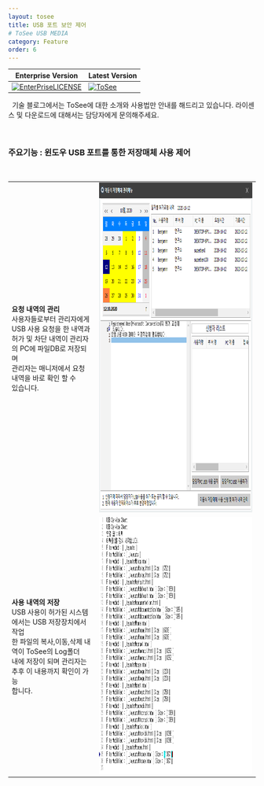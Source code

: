 ```yaml
---
layout: tosee
title: USB 포트 보안 제어
# ToSee USB MEDIA
category: Feature
order: 6
---
```

Enterprise Version | Latest Version 
------- | -------
 [![EnterPriseLICENSE](https://img.shields.io/badge/Enterprise_Version_license-Limited_time_license-blue.svg)](http://tosee.isecurekr.com/) | [![ToSee](https://img.shields.io/badge/ToSee-v2.4.0-orange)](http://tosee.isecurekr.com/)  


&nbsp;
기술 블로그에서는 ToSee에 대한 소개와 사용법만 안내를 해드리고 있습니다. 라이센스 및 다운로드에 대해서는 담당자에게 문의해주세요.

&nbsp;
&nbsp;
### 주요기능 : 윈도우 USB 포트를 통한 저장매체 사용 제어
&nbsp;

|||
|:-----|:-----:|
| <b>요청 내역의 관리</b> <br> 사용자들로부터 관리자에게 USB 사용 요청을 한 내역과 <br> 허가 및 차단 내역이 관리자의 PC에 파일DB로 저장되며 <br> 관리자는 매니저에서 요청 내역을 바로 확인 할 수 <br> 있습니다. | <img src="../../img/usb_019.png" width="698px" height="671px"/> |
| <b>사용 내역의 저장</b> <br> USB 사용이 허가된 시스템에서는 USB 저장장치에서 작업<br>한 파일의 복사,이동,삭제 내역이 ToSee의 Log폴더 <br> 내에 저장이 되며 관리자는 추후 이 내용까지 확인이 가능 <br> 합니다.| <img src="../../img/usb_020.png" width="751px" height="523px"/> |
